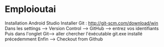 Emploioutai
===========
Installation Android Studio
Installer Git : http://git-scm.com/download/win
Dans les settings --> Version Control --> GitHub --> entrez vos identifiants
Puis dans l'onglet Git--> aller chercher l'éxécutable git.exe installé précedemment
Enfin --> Checkout from Github
